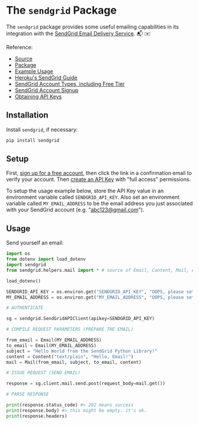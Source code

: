 # The `sendgrid` Package

The `sendgrid` package provides some useful emailing capabilities in its integration with the [SendGrid Email Delivery Service](https://sendgrid.com/solutions/email-api/). :mailbox_with_mail: :envelope:

Reference:

  + [Source](https://github.com/sendgrid/sendgrid-python)
  + [Package](https://pypi.python.org/pypi/sendgrid)
  + [Example Usage](https://github.com/sendgrid/sendgrid-python/blob/master/examples/helpers/mail/mail_example.py)
  + [Heroku's SendGrid Guide](https://devcenter.heroku.com/articles/sendgrid)
  + [SendGrid Account Types, including Free Tier](https://sendgrid.com/pricing/)
  + [SendGrid Account Signup](https://signup.sendgrid.com/)
  + [Obtaining API Keys](https://app.sendgrid.com/settings/api_keys)

## Installation

Install `sendgrid`, if necessary:

```sh
pip install sendgrid
```

## Setup

First, [sign up for a free account](https://signup.sendgrid.com/), then click the link in a confirmation email to verify your account. Then [create an API Key](https://app.sendgrid.com/settings/api_keys) with "full access" permissions.

To setup the usage example below, store the API Key value in an environment variable called `SENDGRID_API_KEY`. Also set an environment variable called `MY_EMAIL_ADDRESS` to be the email address you just associated with your SendGrid account (e.g. "abc123@gmail.com").

## Usage

Send yourself an email:

```python
import os
from dotenv import load_dotenv
import sendgrid
from sendgrid.helpers.mail import * # source of Email, Content, Mail, etc.

load_dotenv()

SENDGRID_API_KEY = os.environ.get("SENDGRID_API_KEY", "OOPS, please set env var called 'SENDGRID_API_KEY'")
MY_EMAIL_ADDRESS = os.environ.get("MY_EMAIL_ADDRESS", "OOPS, please set env var called 'MY_EMAIL_ADDRESS'")

# AUTHENTICATE

sg = sendgrid.SendGridAPIClient(apikey=SENDGRID_API_KEY)

# COMPILE REQUEST PARAMETERS (PREPARE THE EMAIL)

from_email = Email(MY_EMAIL_ADDRESS)
to_email = Email(MY_EMAIL_ADDRESS)
subject = "Hello World from the SendGrid Python Library!"
content = Content("text/plain", "Hello, Email!")
mail = Mail(from_email, subject, to_email, content)

# ISSUE REQUEST (SEND EMAIL)

response = sg.client.mail.send.post(request_body=mail.get())

# PARSE RESPONSE

print(response.status_code) #> 202 means success
print(response.body) #> this might be empty. it's ok.
print(response.headers)
```
